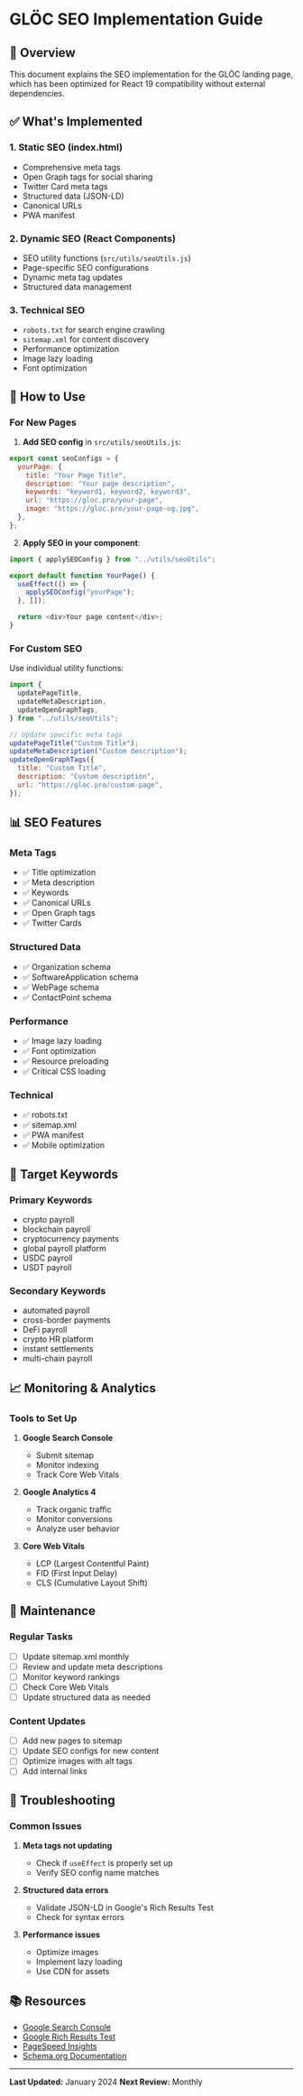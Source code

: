 # GLÖC SEO Implementation Guide

## 🎯 Overview

This document explains the SEO implementation for the GLÖC landing page, which has been optimized for React 19 compatibility without external dependencies.

## ✅ What's Implemented

### 1. **Static SEO (index.html)**

- Comprehensive meta tags
- Open Graph tags for social sharing
- Twitter Card meta tags
- Structured data (JSON-LD)
- Canonical URLs
- PWA manifest

### 2. **Dynamic SEO (React Components)**

- SEO utility functions (`src/utils/seoUtils.js`)
- Page-specific SEO configurations
- Dynamic meta tag updates
- Structured data management

### 3. **Technical SEO**

- `robots.txt` for search engine crawling
- `sitemap.xml` for content discovery
- Performance optimization
- Image lazy loading
- Font optimization

## 🚀 How to Use

### For New Pages

1. **Add SEO config** in `src/utils/seoUtils.js`:

```javascript
export const seoConfigs = {
  yourPage: {
    title: "Your Page Title",
    description: "Your page description",
    keywords: "keyword1, keyword2, keyword3",
    url: "https://gloc.pro/your-page",
    image: "https://gloc.pro/your-page-og.jpg",
  },
};
```

2. **Apply SEO in your component**:

```javascript
import { applySEOConfig } from "../utils/seoUtils";

export default function YourPage() {
  useEffect(() => {
    applySEOConfig("yourPage");
  }, []);

  return <div>Your page content</div>;
}
```

### For Custom SEO

Use individual utility functions:

```javascript
import {
  updatePageTitle,
  updateMetaDescription,
  updateOpenGraphTags,
} from "../utils/seoUtils";

// Update specific meta tags
updatePageTitle("Custom Title");
updateMetaDescription("Custom description");
updateOpenGraphTags({
  title: "Custom Title",
  description: "Custom description",
  url: "https://gloc.pro/custom-page",
});
```

## 📊 SEO Features

### Meta Tags

- ✅ Title optimization
- ✅ Meta description
- ✅ Keywords
- ✅ Canonical URLs
- ✅ Open Graph tags
- ✅ Twitter Cards

### Structured Data

- ✅ Organization schema
- ✅ SoftwareApplication schema
- ✅ WebPage schema
- ✅ ContactPoint schema

### Performance

- ✅ Image lazy loading
- ✅ Font optimization
- ✅ Resource preloading
- ✅ Critical CSS loading

### Technical

- ✅ robots.txt
- ✅ sitemap.xml
- ✅ PWA manifest
- ✅ Mobile optimization

## 🎯 Target Keywords

### Primary Keywords

- crypto payroll
- blockchain payroll
- cryptocurrency payments
- global payroll platform
- USDC payroll
- USDT payroll

### Secondary Keywords

- automated payroll
- cross-border payments
- DeFi payroll
- crypto HR platform
- instant settlements
- multi-chain payroll

## 📈 Monitoring & Analytics

### Tools to Set Up

1. **Google Search Console**

   - Submit sitemap
   - Monitor indexing
   - Track Core Web Vitals

2. **Google Analytics 4**

   - Track organic traffic
   - Monitor conversions
   - Analyze user behavior

3. **Core Web Vitals**
   - LCP (Largest Contentful Paint)
   - FID (First Input Delay)
   - CLS (Cumulative Layout Shift)

## 🔧 Maintenance

### Regular Tasks

- [ ] Update sitemap.xml monthly
- [ ] Review and update meta descriptions
- [ ] Monitor keyword rankings
- [ ] Check Core Web Vitals
- [ ] Update structured data as needed

### Content Updates

- [ ] Add new pages to sitemap
- [ ] Update SEO configs for new content
- [ ] Optimize images with alt tags
- [ ] Add internal links

## 🚨 Troubleshooting

### Common Issues

1. **Meta tags not updating**

   - Check if `useEffect` is properly set up
   - Verify SEO config name matches

2. **Structured data errors**

   - Validate JSON-LD in Google's Rich Results Test
   - Check for syntax errors

3. **Performance issues**
   - Optimize images
   - Implement lazy loading
   - Use CDN for assets

## 📚 Resources

- [Google Search Console](https://search.google.com/search-console)
- [Google Rich Results Test](https://search.google.com/test/rich-results)
- [PageSpeed Insights](https://pagespeed.web.dev/)
- [Schema.org Documentation](https://schema.org/)

---

**Last Updated:** January 2024
**Next Review:** Monthly
